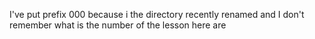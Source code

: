 I've put prefix 000 because i the directory recently renamed and I don't remember what is the number of the lesson here
are
